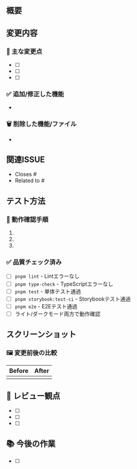 ## 概要
<!-- このPRの目的や背景を簡潔に説明 -->

## 変更内容
### 🔧 主な変更点
- [ ] <!-- 具体的な変更内容をチェックボックス形式で -->
- [ ] 
- [ ] 

### ✅ 追加/修正した機能
- <!-- 新しい機能や修正内容 -->

### 🗑️ 削除した機能/ファイル
- <!-- 削除したものがあれば記載 -->

## 関連ISSUE
<!-- 関連するISSUEがあれば記載 -->
- Closes #
- Related to #

## テスト方法
### 🧪 動作確認手順
1. <!-- 具体的なテスト手順 -->
2. 
3. 

### ✅ 品質チェック済み
- [ ] `pnpm lint` - Lintエラーなし
- [ ] `pnpm type-check` - TypeScriptエラーなし  
- [ ] `pnpm test` - 単体テスト通過
- [ ] `pnpm storybook:test-ci` - Storybookテスト通過
- [ ] `pnpm e2e` - E2Eテスト通過
- [ ] ライト/ダークモード両方で動作確認

## スクリーンショット
### 🖼️ 変更前後の比較
<!-- UIに変更がある場合はスクリーンショットを添付 -->

| Before | After |
|--------|-------|
| <!-- screenshot --> | <!-- screenshot --> |

## 📝 レビュー観点
<!-- レビュアーに特に見てもらいたい点 -->
- [ ] <!-- 重点的にチェックしてほしい箇所 -->
- [ ] 
- [ ] 

## 📚 今後の作業
<!-- このPR後に必要な作業があれば記載 -->
- [ ] <!-- 残りの作業やフォローアップ -->

<!-- 🤖 Generated with [Claude Code](https://claude.ai/code) -->